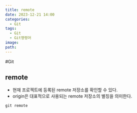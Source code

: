 ```yaml
---
title: remote
date: 2023-12-21 14:00
categories:
  - Git
tags:
  - Git
  - Git명령어
image: 
path:
---
```

#Git

## remote
+ 현재 프로젝트에 등록된 remote 저장소를 확인할 수 있다.
+ origin은 대표적으로 사용되는 remote 저장소의 별칭을 의미한다.
```dos
git remote
```



